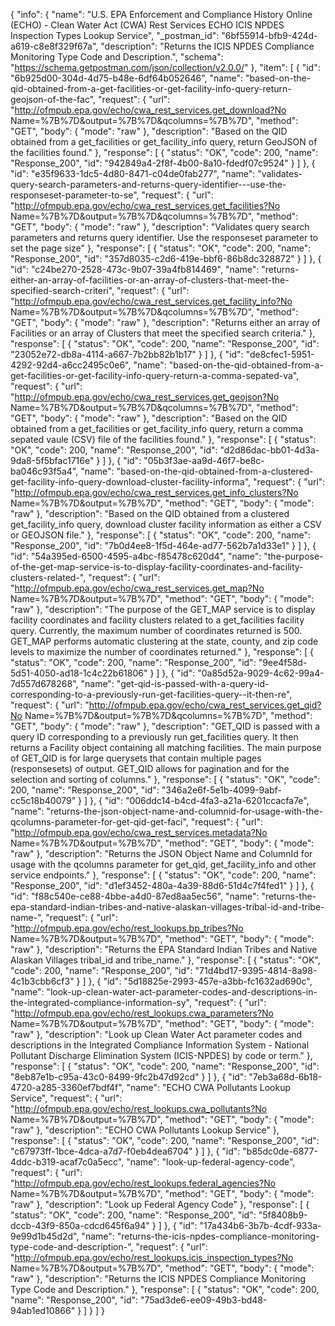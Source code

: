 {
  "info": {
    "name": "U.S. EPA Enforcement and Compliance History Online (ECHO) - Clean Water Act (CWA) Rest Services ECHO ICIS NPDES Inspection Types Lookup Service",
    "_postman_id": "6bf55914-bfb9-424d-a619-c8e8f329f67a",
    "description": "Returns the ICIS NPDES Compliance Monitoring Type Code and Description.",
    "schema": "https://schema.getpostman.com/json/collection/v2.0.0/"
  },
  "item": [
    {
      "id": "6b925d00-304d-4d75-b48e-6df64b052646",
      "name": "based-on-the-qid-obtained-from-a-get-facilities-or-get-facility-info-query-return-geojson-of-the-fac",
      "request": {
        "url": "http://ofmpub.epa.gov/echo/cwa_rest_services.get_download?No Name=%7B%7D&output=%7B%7D&qcolumns=%7B%7D",
        "method": "GET",
        "body": {
          "mode": "raw"
        },
        "description": "Based on the QID obtained from a get_facilities or get_facility_info query, return GeoJSON of the facilities found."
      },
      "response": [
        {
          "status": "OK",
          "code": 200,
          "name": "Response_200",
          "id": "942849a4-2f8f-4b00-8a10-fdedf07c9524"
        }
      ]
    },
    {
      "id": "e35f9633-1dc5-4d80-8471-c04de0fab277",
      "name": "validates-query-search-parameters-and-returns-query-identifier---use-the-responseset-parameter-to-se",
      "request": {
        "url": "http://ofmpub.epa.gov/echo/cwa_rest_services.get_facilities?No Name=%7B%7D&output=%7B%7D&qcolumns=%7B%7D",
        "method": "GET",
        "body": {
          "mode": "raw"
        },
        "description": "Validates query search parameters and returns query identifier.  Use the responseset parameter to set the page size"
      },
      "response": [
        {
          "status": "OK",
          "code": 200,
          "name": "Response_200",
          "id": "357d8035-c2d6-419e-bbf6-86b8dc328872"
        }
      ]
    },
    {
      "id": "c24be270-2528-473c-9b07-39a4fb814469",
      "name": "returns-either-an-array-of-facilities-or-an-array-of-clusters-that-meet-the-specified-search-criteri",
      "request": {
        "url": "http://ofmpub.epa.gov/echo/cwa_rest_services.get_facility_info?No Name=%7B%7D&output=%7B%7D&qcolumns=%7B%7D",
        "method": "GET",
        "body": {
          "mode": "raw"
        },
        "description": "Returns either an array of Facilities or an array of Clusters that meet the specified search criteria."
      },
      "response": [
        {
          "status": "OK",
          "code": 200,
          "name": "Response_200",
          "id": "23052e72-db8a-4114-a667-7b2bb82b1b17"
        }
      ]
    },
    {
      "id": "de8cfec1-5951-4292-92d4-a6cc2495c0e6",
      "name": "based-on-the-qid-obtained-from-a-get-facilities-or-get-facility-info-query-return-a-comma-sepated-va",
      "request": {
        "url": "http://ofmpub.epa.gov/echo/cwa_rest_services.get_geojson?No Name=%7B%7D&output=%7B%7D&qcolumns=%7B%7D",
        "method": "GET",
        "body": {
          "mode": "raw"
        },
        "description": "Based on the QID obtained from a get_facilities or get_facility_info query, return a comma sepated vaule (CSV) file of the facilities found."
      },
      "response": [
        {
          "status": "OK",
          "code": 200,
          "name": "Response_200",
          "id": "d2d86dac-bb01-4d3a-9da8-5f5bfac1716e"
        }
      ]
    },
    {
      "id": "05b3f3ae-aa9d-46f7-be8c-ba046c93f5a4",
      "name": "based-on-the-qid-obtained-from-a-clustered-get-facility-info-query-download-cluster-facility-informa",
      "request": {
        "url": "http://ofmpub.epa.gov/echo/cwa_rest_services.get_info_clusters?No Name=%7B%7D&output=%7B%7D",
        "method": "GET",
        "body": {
          "mode": "raw"
        },
        "description": "Based on the QID obtained from a clustered get_facility_info query, download cluster facility information as either a CSV or GEOJSON file."
      },
      "response": [
        {
          "status": "OK",
          "code": 200,
          "name": "Response_200",
          "id": "7b0d4ee8-1f5d-464e-ad77-562b7a1d33e1"
        }
      ]
    },
    {
      "id": "54a395ed-6500-4595-a4bc-f85478c620d4",
      "name": "the-purpose-of-the-get-map-service-is-to-display-facility-coordinates-and-facility-clusters-related-",
      "request": {
        "url": "http://ofmpub.epa.gov/echo/cwa_rest_services.get_map?No Name=%7B%7D&output=%7B%7D",
        "method": "GET",
        "body": {
          "mode": "raw"
        },
        "description": "The purpose of the GET_MAP service is to display facility coordinates and facility clusters related to a get_facilities facility query. Currently, the maximum number of coordinates returned is 500. GET_MAP performs automatic clustering at the state, county, and zip code levels to maximize the number of coordinates returned."
      },
      "response": [
        {
          "status": "OK",
          "code": 200,
          "name": "Response_200",
          "id": "9ee4f58d-5d51-4050-ad18-1c4c22b61806"
        }
      ]
    },
    {
      "id": "0a85d52a-9029-4c62-99a4-7d557d678268",
      "name": "get-qid-is-passed-with-a-query-id-corresponding-to-a-previously-run-get-facilities-query--it-then-re",
      "request": {
        "url": "http://ofmpub.epa.gov/echo/cwa_rest_services.get_qid?No Name=%7B%7D&output=%7B%7D&qcolumns=%7B%7D",
        "method": "GET",
        "body": {
          "mode": "raw"
        },
        "description": "GET_QID is passed with a query ID corresponding to a previously run get_facilities query. It then returns a Facility object containing all matching facilities. The main purpose of GET_QID is for large querysets that contain multiple pages (responsesets) of output. GET_QID allows for pagination and for the selection and sorting of columns."
      },
      "response": [
        {
          "status": "OK",
          "code": 200,
          "name": "Response_200",
          "id": "346a2e6f-5e1b-4099-9abf-cc5c18b40079"
        }
      ]
    },
    {
      "id": "006ddc14-b4cd-4fa3-a21a-6201ccacfa7e",
      "name": "returns-the-json-object-name-and-columnid-for-usage-with-the-qcolumns-parameter-for-get-qid-get-faci",
      "request": {
        "url": "http://ofmpub.epa.gov/echo/cwa_rest_services.metadata?No Name=%7B%7D&output=%7B%7D",
        "method": "GET",
        "body": {
          "mode": "raw"
        },
        "description": "Returns the JSON Object Name and ColumnId for usage with the qcolumns parameter for get_qid, get_facility_info and other service endpoints."
      },
      "response": [
        {
          "status": "OK",
          "code": 200,
          "name": "Response_200",
          "id": "d1ef3452-480a-4a39-88d6-51d4c7f4fed1"
        }
      ]
    },
    {
      "id": "f88c540e-ce88-4bbe-a4d0-87ed8aa5ec56",
      "name": "returns-the-epa-standard-indian-tribes-and-native-alaskan-villages-tribal-id-and-tribe-name-",
      "request": {
        "url": "http://ofmpub.epa.gov/echo/rest_lookups.bp_tribes?No Name=%7B%7D&output=%7B%7D",
        "method": "GET",
        "body": {
          "mode": "raw"
        },
        "description": "Returns the EPA Standard Indian Tribes and Native Alaskan Villages tribal_id and tribe_name."
      },
      "response": [
        {
          "status": "OK",
          "code": 200,
          "name": "Response_200",
          "id": "71d4bd17-9395-4814-8a98-4c1b3cbb6cf3"
        }
      ]
    },
    {
      "id": "5d18825e-2993-457e-a3bb-fc1632ad690c",
      "name": "look-up-clean-water-act-parameter-codes-and-descriptions-in-the-integrated-compliance-information-sy",
      "request": {
        "url": "http://ofmpub.epa.gov/echo/rest_lookups.cwa_parameters?No Name=%7B%7D&output=%7B%7D",
        "method": "GET",
        "body": {
          "mode": "raw"
        },
        "description": "Look up Clean Water Act parameter codes and descriptions in the Integrated Compliance Information System - National Pollutant Discharge Elimination System (ICIS-NPDES) by code or term."
      },
      "response": [
        {
          "status": "OK",
          "code": 200,
          "name": "Response_200",
          "id": "8eb87e1b-c95a-43c0-8499-9fc2b47d92cd"
        }
      ]
    },
    {
      "id": "7eb3a68d-6b18-4720-a285-3360ef7bdf4f",
      "name": "ECHO CWA Pollutants Lookup Service",
      "request": {
        "url": "http://ofmpub.epa.gov/echo/rest_lookups.cwa_pollutants?No Name=%7B%7D&output=%7B%7D",
        "method": "GET",
        "body": {
          "mode": "raw"
        },
        "description": "ECHO CWA Pollutants Lookup Service"
      },
      "response": [
        {
          "status": "OK",
          "code": 200,
          "name": "Response_200",
          "id": "c67973ff-1bce-4dca-a7d7-f0eb4dea6704"
        }
      ]
    },
    {
      "id": "b85dc0de-6877-4ddc-b319-acaf7c0a5ecc",
      "name": "look-up-federal-agency-code",
      "request": {
        "url": "http://ofmpub.epa.gov/echo/rest_lookups.federal_agencies?No Name=%7B%7D&output=%7B%7D",
        "method": "GET",
        "body": {
          "mode": "raw"
        },
        "description": "Look up Federal Agency Code"
      },
      "response": [
        {
          "status": "OK",
          "code": 200,
          "name": "Response_200",
          "id": "5f8408b9-dccb-43f9-850a-cdcd645f6a94"
        }
      ]
    },
    {
      "id": "17a434b6-3b7b-4cdf-933a-9e99d1b45d2d",
      "name": "returns-the-icis-npdes-compliance-monitoring-type-code-and-description-",
      "request": {
        "url": "http://ofmpub.epa.gov/echo/rest_lookups.icis_inspection_types?No Name=%7B%7D&output=%7B%7D",
        "method": "GET",
        "body": {
          "mode": "raw"
        },
        "description": "Returns the ICIS NPDES Compliance Monitoring Type Code and Description."
      },
      "response": [
        {
          "status": "OK",
          "code": 200,
          "name": "Response_200",
          "id": "75ad3de6-ee09-49b3-bd48-94ab1ed10866"
        }
      ]
    }
  ]
}